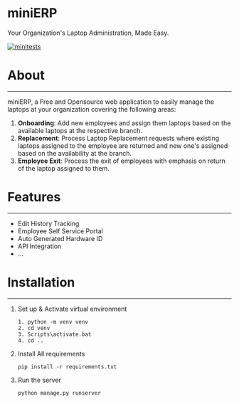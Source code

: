 # miniERP
Your Organization's Laptop Administration, Made Easy.

[![minitests](https://github.com/9akashnp8/mini-ERP/actions/workflows/main.yaml/badge.svg)](https://github.com/9akashnp8/mini-ERP/actions/workflows/main.yaml)

# About
---
miniERP, a Free and Opensource web application to easily manage the laptops at your organization covering the following areas:

1. **Onboarding**: Add new employees and assign them laptops based on the available laptops at the respective branch.
2. **Replacement**: Process Laptop Replacement requests where existing laptops assigned to the employee are returned and new one's assigned based on the availability at the branch. 
3. **Employee Exit**: Process the exit of employees with emphasis on return of the laptop assigned to them.

# Features
---
- Edit History Tracking
- Employee Self Service Portal
- Auto Generated Hardware ID
- API Integration
- ...

# Installation
---
1. Set up & Activate virtual environment

   ```
   1. python -m venv venv
   2. cd venv
   3. Scripts\activate.bat
   4. cd ..
   ```
2. Install All requirements

    ```
    pip install -r requirements.txt
    ```
3. Run the server

    ```
    python manage.py runserver
    ```